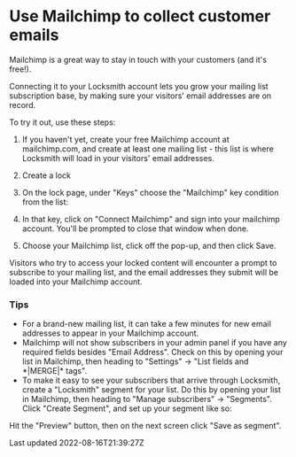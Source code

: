 # Use Mailchimp to collect customer emails

Mailchimp is a great way to stay in touch with your customers (and it's free!).

Connecting it to your Locksmith account lets you grow your mailing list subscription base, by making sure your visitors' email addresses are on record.

To try it out, use these steps:

1. If you haven't yet, create your free Mailchimp account at mailchimp.com, and create at least one mailing list - this list is where Locksmith will load in your visitors' email addresses.
2. Create a lock
3. On the lock page, under "Keys" choose the "Mailchimp" key condition from the list:

4. In that key, click on "Connect Mailchimp" and sign into your mailchimp account. You'll be prompted to close that window when done.

5. Choose your Mailchimp list, click off the pop-up, and then click Save.

Visitors who try to access your locked content will encounter a prompt to subscribe to your mailing list, and the email addresses they submit will be loaded into your Mailchimp account.

### Tips

- For a brand-new mailing list, it can take a few minutes for new email addresses to appear in your Mailchimp account.
- Mailchimp will not show subscribers in your admin panel if you have any required fields besides "Email Address". Check on this by opening your list in Mailchimp, then heading to "Settings" -\> "List fields and \*|MERGE|\* tags".
- To make it easy to see your subscribers that arrive through Locksmith, create a "Locksmith" segment for your list. Do this by opening your list in Mailchimp, then heading to "Manage subscribers" -\> "Segments". Click "Create Segment", and set up your segment like so:

Hit the "Preview" button, then on the next screen click "Save as segment".

Last updated 2022-08-16T21:39:27Z